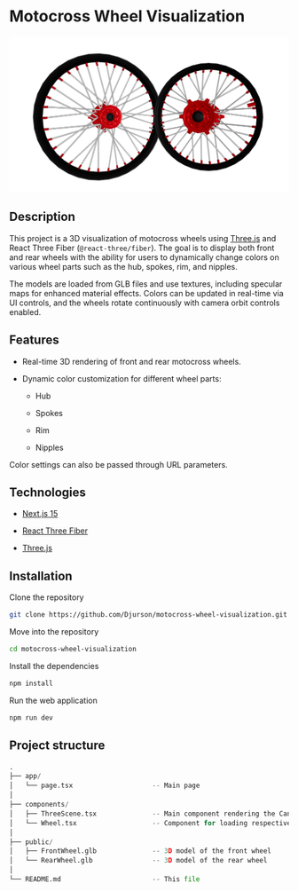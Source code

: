# Motocross Wheel Visualization

![Example image](public/ExampleImage.png)

## Description

This project is a 3D visualization of motocross wheels using [Three.js](https://threejs.org/) and React Three Fiber (`@react-three/fiber`). The goal is to display both front and rear wheels with the ability for users to dynamically change colors on various wheel parts such as the hub, spokes, rim, and nipples.

The models are loaded from GLB files and use textures, including specular maps for enhanced material effects. Colors can be updated in real-time via UI controls, and the wheels rotate continuously with camera orbit controls enabled.

## Features

- Real-time 3D rendering of front and rear motocross wheels.

- Dynamic color customization for different wheel parts:

  - Hub

  - Spokes

  - Rim

  - Nipples

Color settings can also be passed through URL parameters.

## Technologies

- [Next.js 15](https://nextjs.org/)

- [React Three Fiber](https://r3f.docs.pmnd.rs/getting-started/introduction)

- [Three.js](https://threejs.org/)

## Installation

Clone the repository

```bash
git clone https://github.com/Djurson/motocross-wheel-visualization.git
```

Move into the repository

```bash
cd motocross-wheel-visualization
```

Install the dependencies

```bash
npm install
```

Run the web application

```bash
npm run dev
```

## Project structure

```python
.
├── app/
│   └── page.tsx                    -- Main page
│
├── components/
│   ├── ThreeScene.tsx              -- Main component rendering the Canvas
│   └── Wheel.tsx                   -- Component for loading respective GLB model and handling materials/colors
│
├── public/
│   ├── FrontWheel.glb              -- 3D model of the front wheel
│   └── RearWheel.glb               -- 3D model of the rear wheel
│
└── README.md                       -- This file
```
